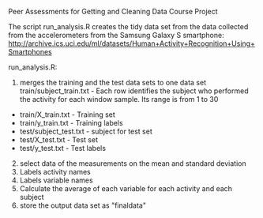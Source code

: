
Peer Assessments for Getting and Cleaning Data Course Project

The script run_analysis.R creates the tidy data set from the data collected from the accelerometers from the Samsung Galaxy S smartphone: http://archive.ics.uci.edu/ml/datasets/Human+Activity+Recognition+Using+Smartphones 

run_analysis.R:


1.  merges the training and the test data sets to one data set
train/subject_train.txt - Each row identifies the subject who performed the activity for each window sample. Its range is from 1 to 30


  * train/X_train.txt - Training set
  * train/y_train.txt - Training labels
  * test/subject_test.txt - subject for test set
  * test/X_test.txt - Test set
  * test/y_test.txt - Test labels


2.  select data of the measurements on the mean and standard deviation
3.  Labels activity names 
4.  Labels variable names
5.  Calculate the average of each variable for each activity and each subject
6.  store the output data set as "finaldata"


